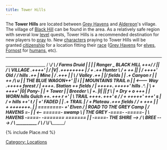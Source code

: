 ```yaml
---
title: Tower Hills
---
```


The **Tower Hills** are located between [Grey
Havens](Grey_Havens "wikilink") and [Aldereon](Aldereon "wikilink")'s
village. The village of [Black Hill](Black_Hill "wikilink") can be found
in the area. As a relatively safe region with several low
[level](level "wikilink") quests, Tower Hills is a recommended
destination for new players to [pray](pray "wikilink") to. New
[characters](character "wikilink") praying to Tower Hills will be
granted [citizenship](citizen "wikilink") for a location fitting their
[race](race "wikilink") ([Grey Havens](Grey_Havens "wikilink") for
[elves](elf "wikilink"), [Fornost](Fornost "wikilink") for
[humans](human "wikilink"), etc).

_________________
____________________ / \\_____/ \\ / Farms
Druid \| \| \| \| Ranger _ BLACK HILL +++_/ / \|_\| / \\ VILLAGE
.++++' \| __/ \|V\| .++++++++ \| / + .++ Hunter \\ / + ++ \|_\| \|
__/ ++++' Old / ___/ hills .++ \| Mine \| ___/ .+++ \| \| \\ /
Valley .++ ______\| \|_/ fields \| \| .+ ___Canyon___ r \|
\| ++ /\\ u \| \| THE BLUE WAGON++' \|\| i \| \| MOUNTAINS TRAIL n \| \|
\<--- Way .+++++ forest / \| ++++. Station ++ fields / \| +++++. +++++'
hills .^. \| \\ + ++++' \|0\| Pony- \| \| + Tower \| \| Breeder \\ \| +.
_\|I\|_ \|_\| f \\ \| + Dry + o +++ \| \| WORN hills Gulch ++. +++ r
+' \| \\ TRAIL ++++. +++' e / / + +++++' +++' s \| / + hills ++' t / \|
+' FADED \| \| .+ TRAIL \| / + Plateau .+++ fields / / + +++ \| \| +
+++++++. \| \| ========- +' Elven / \| ROAD TO THE GREY Camp \| / HAVENS
=- \| \| \<-- ======- swamp \\ \| THE GREY -====- -=====- \| \\ HAVENS
-====- -======= ======= \| \| -====- THE SHIRE --\> / \\__ BREE ---\>
/ \\ __________ / \\_____ ___/
\\__________________/ \\________/

{% include Place.md %}

[Category: Locations](Category:_Locations "wikilink")